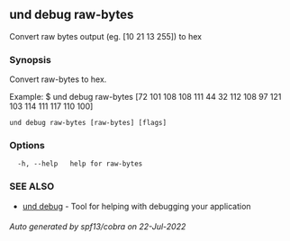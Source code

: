 ## und debug raw-bytes

Convert raw bytes output (eg. [10 21 13 255]) to hex

### Synopsis

Convert raw-bytes to hex.

Example:
$ und debug raw-bytes [72 101 108 108 111 44 32 112 108 97 121 103 114 111 117 110 100]
			

```
und debug raw-bytes [raw-bytes] [flags]
```

### Options

```
  -h, --help   help for raw-bytes
```

### SEE ALSO

* [und debug](und_debug.md)	 - Tool for helping with debugging your application

###### Auto generated by spf13/cobra on 22-Jul-2022
